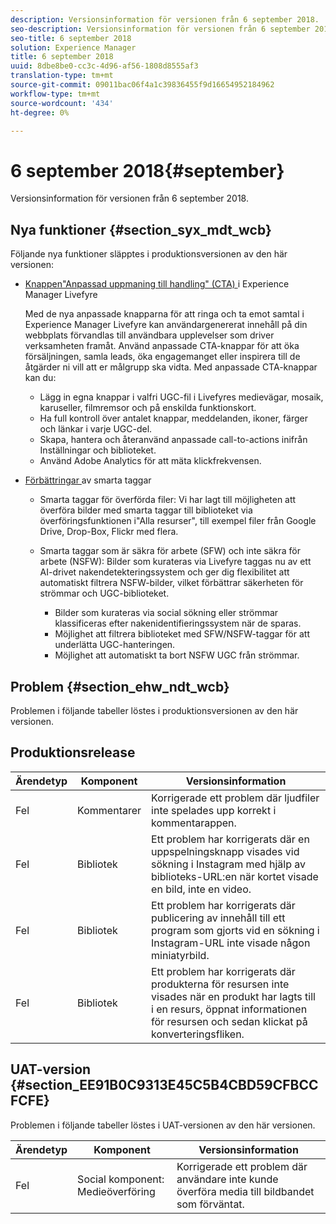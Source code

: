 ```yaml
---
description: Versionsinformation för versionen från 6 september 2018.
seo-description: Versionsinformation för versionen från 6 september 2018.
seo-title: 6 september 2018
solution: Experience Manager
title: 6 september 2018
uuid: 8dbe8be0-cc3c-4d96-af56-1808d8555af3
translation-type: tm+mt
source-git-commit: 09011bac06f4a1c39836455f9d16654952184962
workflow-type: tm+mt
source-wordcount: '434'
ht-degree: 0%

---
```



# 6 september 2018{#september}

Versionsinformation för versionen från 6 september 2018.

## Nya funktioner {#section_syx_mdt_wcb}

Följande nya funktioner släpptes i produktionsversionen av den här versionen:

* [Knappen&quot;Anpassad uppmaning till handling&quot; (CTA) ](/help/using/c-features-livefyre/c-call-to-action-button.md#topic_EBE23A0F827645E0A0C619DCF3872EE5) i Experience Manager Livefyre

   Med de nya anpassade knapparna för att ringa och ta emot samtal i Experience Manager Livefyre kan användargenererat innehåll på din webbplats förvandlas till användbara upplevelser som driver verksamheten framåt. Använd anpassade CTA-knappar för att öka försäljningen, samla leads, öka engagemanget eller inspirera till de åtgärder ni vill att er målgrupp ska vidta. Med anpassade CTA-knappar kan du:

   * Lägg in egna knappar i valfri UGC-fil i Livefyres medievägar, mosaik, karuseller, filmremsor och på enskilda funktionskort.
   * Ha full kontroll över antalet knappar, meddelanden, ikoner, färger och länkar i varje UGC-del.
   * Skapa, hantera och återanvänd anpassade call-to-actions inifrån Inställningar och biblioteket.
   * Använd Adobe Analytics för att mäta klickfrekvensen.

* [Förbättringar ](/help/using/c-features-livefyre/c-smart-tags/c-smart-tags.md#c_smart_tags) av smarta taggar

   * Smarta taggar för överförda filer: Vi har lagt till möjligheten att överföra bilder med smarta taggar till biblioteket via överföringsfunktionen i&quot;Alla resurser&quot;, till exempel filer från Google Drive, Drop-Box, Flickr med flera.
   * Smarta taggar som är säkra för arbete (SFW) och inte säkra för arbete (NSFW): Bilder som kurateras via Livefyre taggas nu av ett AI-drivet nakendetekteringssystem och ger dig flexibilitet att automatiskt filtrera NSFW-bilder, vilket förbättrar säkerheten för strömmar och UGC-biblioteket.

      * Bilder som kurateras via social sökning eller strömmar klassificeras efter nakenidentifieringssystem när de sparas.
      * Möjlighet att filtrera biblioteket med SFW/NSFW-taggar för att underlätta UGC-hanteringen.
      * Möjlighet att automatiskt ta bort NSFW UGC från strömmar.

## Problem {#section_ehw_ndt_wcb}

Problemen i följande tabeller löstes i produktionsversionen av den här versionen.

## Produktionsrelease

| **Ärendetyp** | **Komponent** | **Versionsinformation** |
|---|---|---|
| Fel | Kommentarer | Korrigerade ett problem där ljudfiler inte spelades upp korrekt i kommentarappen. |
| Fel | Bibliotek | Ett problem har korrigerats där en uppspelningsknapp visades vid sökning i Instagram med hjälp av biblioteks-URL:en när kortet visade en bild, inte en video. |
| Fel | Bibliotek | Ett problem har korrigerats där publicering av innehåll till ett program som gjorts vid en sökning i Instagram-URL inte visade någon miniatyrbild. |
| Fel | Bibliotek | Ett problem har korrigerats där produkterna för resursen inte visades när en produkt har lagts till i en resurs, öppnat informationen för resursen och sedan klickat på konverteringsfliken. |

## UAT-version {#section_EE91B0C9313E45C5B4CBD59CFBCCFCFE}

Problemen i följande tabeller löstes i UAT-versionen av den här versionen.

| **Ärendetyp** | **Komponent** | **Versionsinformation** |
|---|---|---|
| Fel | Social komponent: Medieöverföring | Korrigerade ett problem där användare inte kunde överföra media till bildbandet som förväntat. |

